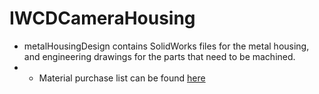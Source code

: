 # IWCDCameraHousing

* metalHousingDesign contains SolidWorks files for the metal housing, and engineering drawings for the parts that need to be machined. 
* * Material purchase list can be found [here](https://docs.google.com/spreadsheets/d/14c0sQv2Obbbmb6hUaK7rj2h6zKZg8cWHZIx4L92i6jI/edit?usp=sharing)
